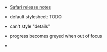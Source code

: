 * [Safari release notes](https://developer.apple.com/documentation/safari-release-notes)
* default stylesheet: TODO


* can't style "details"
* progress becomes greyed when out of focus
* 
